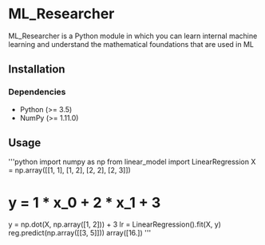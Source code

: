 # ML_Researcher

ML_Researcher is a Python module in which you can learn internal machine learning and understand the mathematical foundations that are used in ML

## Installation

### Dependencies

- Python (>= 3.5)
- NumPy (>= 1.11.0)

## Usage

'''python
import numpy as np
from linear_model import LinearRegression
X = np.array([[1, 1], [1, 2], [2, 2], [2, 3]])
# y = 1 * x_0 + 2 * x_1 + 3
y = np.dot(X, np.array([1, 2])) + 3
lr = LinearRegression().fit(X, y)
reg.predict(np.array([[3, 5]]))
array([16.])
'''